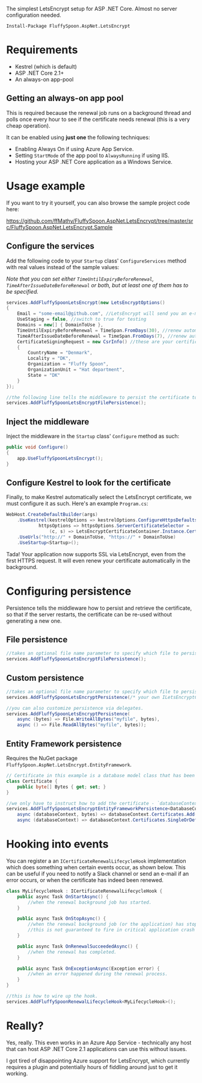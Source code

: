 The simplest LetsEncrypt setup for ASP .NET Core. Almost no server configuration needed.

`Install-Package FluffySpoon.AspNet.LetsEncrypt`

# Requirements
- Kestrel (which is default)
- ASP .NET Core 2.1+
- An always-on app-pool

## Getting an always-on app pool
This is required because the renewal job runs on a background thread and polls once every hour to see if the certificate needs renewal (this is a very cheap operation). 

It can be enabled using __just one__ the following techniques:
- Enabling Always On if using Azure App Service.
- Setting `StartMode` of the app pool to `AlwaysRunning` if using IIS.
- Hosting your ASP .NET Core application as a Windows Service.

# Usage example
If you want to try it yourself, you can also browse the sample project code here:

https://github.com/ffMathy/FluffySpoon.AspNet.LetsEncrypt/tree/master/src/FluffySpoon.AspNet.LetsEncrypt.Sample

## Configure the services
Add the following code to your `Startup` class' `ConfigureServices` method with real values instead of the sample values:

_Note that you can set either `TimeUntilExpiryBeforeRenewal`, `TimeAfterIssueDateBeforeRenewal` or both, but at least one of them has to be specified._

```csharp
services.AddFluffySpoonLetsEncrypt(new LetsEncryptOptions()
{
	Email = "some-email@github.com", //LetsEncrypt will send you an e-mail here when the certificate is about to expire
	UseStaging = false, //switch to true for testing
	Domains = new[] { DomainToUse },
	TimeUntilExpiryBeforeRenewal = TimeSpan.FromDays(30), //renew automatically 30 days before expiry
	TimeAfterIssueDateBeforeRenewal = TimeSpan.FromDays(7), //renew automatically 7 days after the last certificate was issued
	CertificateSigningRequest = new CsrInfo() //these are your certificate details
	{
		CountryName = "Denmark",
		Locality = "DK",
		Organization = "Fluffy Spoon",
		OrganizationUnit = "Hat department",
		State = "DK"
	}
});

//the following line tells the middleware to persist the certificate to a file, so that if the server restarts, the certificate can be re-used without generating a new one.
services.AddFluffySpoonLetsEncryptFilePersistence();
```

## Inject the middleware
Inject the middleware in the `Startup` class' `Configure` method as such:

```csharp
public void Configure()
{
	app.UseFluffySpoonLetsEncrypt();
}
```

## Configure Kestrel to look for the certificate
Finally, to make Kestrel automatically select the LetsEncrypt certificate, we must configure it as such. Here's an example `Program.cs`:

```csharp
WebHost.CreateDefaultBuilder(args)
	.UseKestrel(kestrelOptions => kestrelOptions.ConfigureHttpsDefaults(
			httpsOptions => httpsOptions.ServerCertificateSelector = 
				(c, s) => LetsEncryptCertificateContainer.Instance.Certificate))
	.UseUrls("http://" + DomainToUse, "https://" + DomainToUse)
	.UseStartup<Startup>();
```

Tada! Your application now supports SSL via LetsEncrypt, even from the first HTTPS request. It will even renew your certificate automatically in the background.

# Configuring persistence
Persistence tells the middleware how to persist and retrieve the certificate, so that if the server restarts, the certificate can be re-used without generating a new one.

## File persistence
```csharp
//takes an optional file name parameter to specify which file to persist the certificate to.
services.AddFluffySpoonLetsEncryptFilePersistence();
```

## Custom persistence
```csharp
//takes an optional file name parameter to specify which file to persist the certificate to.
services.AddFluffySpoonLetsEncryptPersistence(/* your own ILetsEncryptCertificatePersistence implementation */);

//you can also customize persistence via delegates.
services.AddFluffySpoonLetsEncryptPersistence(
	async (bytes) => File.WriteAllBytes("myfile", bytes),
	async () => File.ReadAllBytes("myfile", bytes));
```

## Entity Framework persistence
Requires the NuGet package `FluffySpoon.AspNet.LetsEncrypt.EntityFramework`.

```csharp
// Certificate in this example is a database model class that has been configured with the database context.
class Certificate {
	public byte[] Bytes { get; set; }
}

//we only have to instruct how to add the certificate - `databaseContext.SaveChangesAsync()` is automatically called.
services.AddFluffySpoonLetsEncryptEntityFrameworkPersistence<DatabaseContext>(
	async (databaseContext, bytes) => databaseContext.Certificates.Add(new Certificate() { Bytes = bytes }),
	async (databaseContext) => databaseContext.Certificates.SingleOrDefault()?.Bytes);
```

# Hooking into events
You can register a an `ICertificateRenewalLifecycleHook` implementation which does something when certain events occur, as shown below. This can be useful if you need to notify a Slack channel or send an e-mail if an error occurs, or when the certificate has indeed been renewed.

```csharp
class MyLifecycleHook : ICertificateRenewalLifecycleHook {
	public async Task OnStartAsync() {
		//when the renewal background job has started.
	}

	public async Task OnStopAsync() {
		//when the renewal background job (or the application) has stopped.
		//this is not guaranteed to fire in critical application crash scenarios.
	}

	public async Task OnRenewalSucceededAsync() {
		//when the renewal has completed.
	}

	public async Task OnExceptionAsync(Exception error) {
		//when an error happened during the renewal process.
	}
}

//this is how to wire up the hook.
services.AddFluffySpoonRenewalLifecycleHook<MyLifecycleHook>();
```

# Really?
Yes, really. This even works in an Azure App Service - technically any host that can host ASP .NET Core 2.1 applications can use this without issues.

I got tired of disappointing Azure support for LetsEncrypt, which currently requires a plugin and potentially hours of fiddling around just to get it working.
